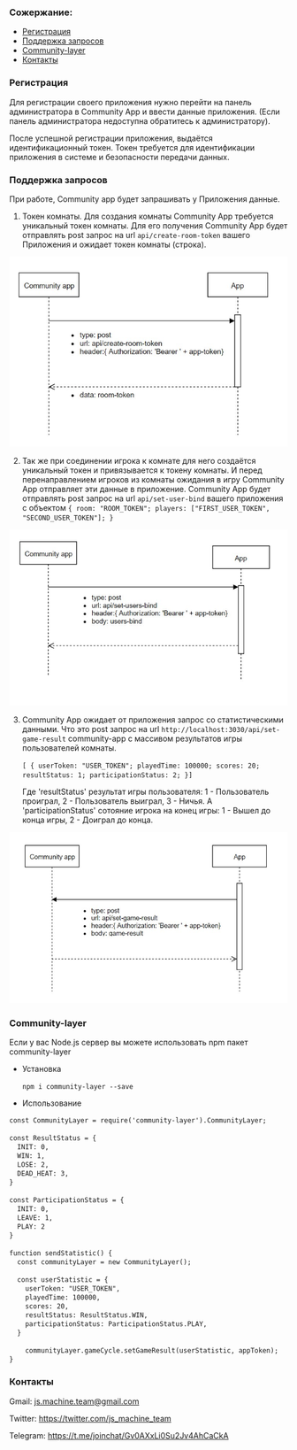 ### Сожержание:

* [Регистрация](#Регистрация)
* [Поддержка запросов](#Поддержка-запросов)
* [Community-layer](#community-layer)
* [Контакты](#Контакты)

### Регистрация
Для регистрации своего приложения нужно перейти на панель администратора в Community App и ввести данные приложения. (Если панель администратора недоступна обратитесь к администратору).

После успешной регистрации приложения, выдаётся идентификационный токен. Токен требуется для идентификации приложения в системе и безопасности передачи данных.

### Поддержка запросов
При работе, Community app будет запрашивать у Приложения данные.

1.  Токен комнаты. Для создания комнаты Community App требуется уникальный токен комнаты. Для его получения Community App будет отправлять post запрос на url `api/create-room-token` вашего Приложения и ожидает токен комнаты (строка).

![](./assets/get-token-request.jpg)

2.  Так же при соединении игрока к комнате для него создаётся уникальный токен и привязывается к токену комнаты. И перед перенаправлением игроков из комнаты ожидания в игру Community App отправляет эти данные в приложение. Community App будет отправлять post запрос на url `api/set-user-bind` вашего приложения с объектом `{ room: "ROOM_TOKEN"; players: ["FIRST_USER_TOKEN", "SECOND_USER_TOKEN"]; }`

![](./assets/set-users-bind-request.jpg)

3.  Community App ожидает от приложения запрос со статистическими данными. Что это post запрос на url `http://localhost:3030/api/set-game-result` community-app c массивом результатов игры пользователей комнаты.

      `[ { userToken: "USER_TOKEN"; playedTime: 100000; scores: 20; resultStatus: 1; participationStatus: 2; }]`

      Где 'resultStatus' результат игры пользователя: 1 - Пользователь проиграл, 2 - Пользователь выиграл, 3 - Ничья.
      А  'participationStatus' сотояние игрока на конец игры: 1 - Вышел до конца игры, 2 - Доиграл до конца. 

![](./assets/set-game-result-request.jpg)

### Community-layer
Если у вас Node.js сервер вы можете использовать npm пакет community-layer
* Установка

    `npm i community-layer --save`
* Использование
```
const CommunityLayer = require('community-layer').CommunityLayer;

const ResultStatus = {
  INIT: 0,
  WIN: 1,
  LOSE: 2,
  DEAD_HEAT: 3,
}

const ParticipationStatus = {
  INIT: 0,
  LEAVE: 1,
  PLAY: 2
}

function sendStatistic() {
  const communityLayer = new CommunityLayer();

  const userStatistic = {
    userToken: "USER_TOKEN", 
    playedTime: 100000,
    scores: 20,
    resultStatus: ResultStatus.WIN, 
    participationStatus: ParticipationStatus.PLAY,
  }

    communityLayer.gameCycle.setGameResult(userStatistic, appToken);
}
```
### Контакты
Gmail: js.machine.team@gmail.com

Twitter: https://twitter.com/js_machine_team

Telegram: https://t.me/joinchat/Gv0AXxLi0Su2Jv4AhCaCkA
